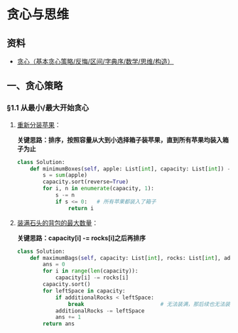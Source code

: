 # 贪心与思维

## 资料
* [贪心（基本贪心策略/反悔/区间/字典序/数学/思维/构造）](https://leetcode.cn/circle/discuss/g6KTKL/)

## 一、贪心策略

### §1.1 从最小/最大开始贪心

1. [重新分装苹果](https://leetcode.cn/problems/apple-redistribution-into-boxes/description/)：

    **关键思路：排序，按照容量从大到小选择箱子装苹果，直到所有苹果均装入箱子为止**

    ```python
    class Solution:
        def minimumBoxes(self, apple: List[int], capacity: List[int]) -> int:
            s = sum(apple)
            capacity.sort(reverse=True)
            for i, n in enumerate(capacity, 1):
                s -= n
                if s <= 0:   # 所有苹果都装入了箱子
                    return i
    ```

2. [装满石头的背包的最大数量](https://leetcode.cn/problems/maximum-bags-with-full-capacity-of-rocks/description/)：

    **关键思路：capacity[i] -= rocks[i]之后再排序**

    ```python
    class Solution:
        def maximumBags(self, capacity: List[int], rocks: List[int], additionalRocks: int) -> int:
            ans = 0
            for i in range(len(capacity)):
                capacity[i] -= rocks[i]
            capacity.sort()
            for leftSpace in capacity:
                if additionalRocks < leftSpace:
                    break                        # 无法装满，那后续也无法装满（因为排序了）
                additionalRocks -= leftSpace
                ans += 1
            return ans
    ```